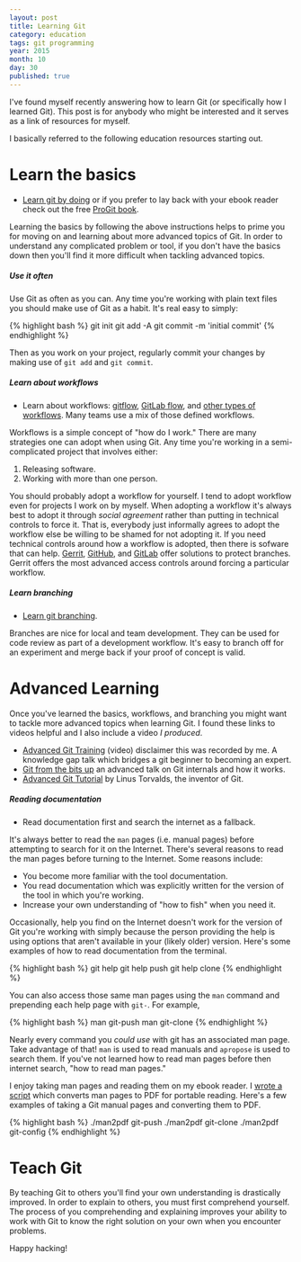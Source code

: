 ```yaml
---
layout: post
title: Learning Git
category: education
tags: git programming
year: 2015
month: 10
day: 30
published: true
---
```


I've found myself recently answering how to learn Git (or specifically how I
learned Git).  This post is for anybody who might be interested and it serves as
a link of resources for myself.

I basically referred to the following education resources starting out.

# Learn the basics

* [Learn git by doing][git-try] or if you prefer to lay back with your ebook
  reader check out the free [ProGit book][git-book].

Learning the basics by following the above instructions helps to prime you for
moving on and learning about more advanced topics of Git.  In order to
understand any complicated problem or tool, if you don't have the basics down
then you'll find it more difficult when tackling advanced topics.

##### Use it often

Use Git as often as you can.  Any time you're working with plain text files you
should make use of Git as a habit.  It's real easy to simply:

{% highlight bash %}
git init
git add -A
git commit -m 'initial commit'
{% endhighlight %}

Then as you work on your project, regularly commit your changes by making use of
`git add` and `git commit`.

##### Learn about workflows

* Learn about workflows: [gitflow][gitflow], [GitLab flow][gitlab-flow], and
  [other types of workflows][git-workflows].  Many teams use a mix of those
  defined workflows.

Workflows is a simple concept of "how do I work."  There are many strategies one
can adopt when using Git.  Any time you're working in a semi-complicated project
that involves either:

1. Releasing software.
2. Working with more than one person.

You should probably adopt a workflow for yourself.  I tend to adopt workflow
even for projects I work on by myself.  When adopting a workflow it's always
best to adopt it through _social agreement_ rather than putting in technical
controls to force it.  That is, everybody just informally agrees to adopt the
workflow else be willing to be shamed for not adopting it.  If you need
technical controls around how a workflow is adopted, then there is sofware that
can help.  [Gerrit][gerrit-protect], [GitHub][github-protect], and
[GitLab][gitlab-protect] offer solutions to protect branches.  Gerrit offers the
most advanced access controls around forcing a particular workflow.

##### Learn branching

* [Learn git branching](http://pcottle.github.io/learnGitBranching/).

Branches are nice for local and team development.  They can be used for code
review as part of a development workflow.  It's easy to branch off for an
experiment and merge back if your proof of concept is valid.

# Advanced Learning

Once you've learned the basics, workflows, and branching you might want to
tackle more advanced topics when learning Git.  I found these links to videos
helpful and I also include a video _I produced_.

* [Advanced Git Training](http://youtu.be/x2VbPiNJjpw) (video) disclaimer this
  was recorded by me.  A knowledge gap talk which bridges a git beginner to
  becoming an expert.
* [Git from the bits up](https://www.youtube.com/watch?v=MYP56QJpDr4) an
  advanced talk on Git internals and how it works.
* [Advanced Git Tutorial](https://www.youtube.com/watch?v=8ET_gl1qAZ0) by Linus
  Torvalds, the inventor of Git.

##### Reading documentation

* Read documentation first and search the internet as a fallback.

It's always better to read the `man` pages (i.e. manual pages) before attempting
to search for it on the Internet.  There's several reasons to read the man pages
before turning to the Internet.  Some reasons include:

* You become more familiar with the tool documentation.
* You read documentation which was explicitly written for the version of the
  tool in which you're working.
* Increase your own understanding of "how to fish" when you need it.

Occasionally, help you find on the Internet doesn't work for the version of Git
you're working with simply because the person providing the help is using
options that aren't available in your (likely older) version.  Here's some
examples of how to read documentation from the terminal.

{% highlight bash %}
git help
git help push
git help clone
{% endhighlight %}

You can also access those same man pages using the `man` command and prepending
each help page with `git-`.  For example,

{% highlight bash %}
man git-push
man git-clone
{% endhighlight %}

Nearly every command you _could use_ with git has an associated man page.  Take
advantage of that!  `man` is used to read manuals and `apropose` is used to
search them.  If you've not learned how to read man pages before then internet
search, "how to read man pages."

I enjoy taking man pages and reading them on my ebook reader.  I [wrote a
script][man2pdf] which converts man pages to PDF for portable reading.  Here's
a few examples of taking a Git manual pages and converting them to PDF.

{% highlight bash %}
./man2pdf git-push
./man2pdf git-clone
./man2pdf git-config
{% endhighlight %}

# Teach Git

By teaching Git to others you'll find your own understanding is drastically
improved.  In order to explain to others, you must first comprehend yourself.
The process of you comprehending and explaining improves your ability to work
with Git to know the right solution on your own when you encounter problems.

Happy hacking!

[gerrit-protect]: https://gerrit-documentation.storage.googleapis.com/Documentation/2.11.4/access-control.html
[git-book]: http://git-scm.com/book
[git-try]: http://try.github.com/
[git-workflows]: https://www.atlassian.com/git/workflows
[gitflow]: http://nvie.com/posts/a-successful-git-branching-model/
[github-protect]: https://github.com/blog/2051-protected-branches-and-required-status-checks
[gitlab-flow]: https://about.gitlab.com/2014/09/29/gitlab-flow/
[gitlab-protect]: https://about.gitlab.com/2014/11/26/keeping-your-code-protected/
[man2pdf]: https://github.com/samrocketman/home/blob/master/bin/man2pdf
